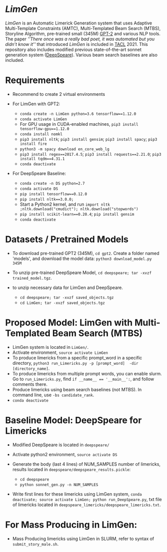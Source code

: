 # *LimGen*
*LimGen* is an Automatic Limerick Generation system that uses Adaptive Multi-Template Constraints (AMTC), Multi-Templated Beam Search (MTBS), Storyline Algorithm, pre-trained small (345M) [GPT-2](https://openai.com/blog/better-language-models/) and various NLP tools. The paper *''There once was a really bad poet, it was automated but you didn’t know it''* that introduced *LimGen* is included in [TACL](https://transacl.org/index.php/tacl) 2021. This repository also includes modified previous state-of-the-art sonnet generation system ([DeepSpeare](https://www.aclweb.org/anthology/P18-1181/)). Various beam search baselines are also included.

# Requirements
- Recommend to create 2 virtual environments
- For LimGen with GPT2:
	- `conda create -n LimGen python=3.6 tensorflow==1.12.0`
	- `conda activate LimGen`
	- For GPU usage in CUDA-enabled machines, `pip3 install tensorflow-gpu==1.12.0`
	- `conda install nomkl`
	- `pip3 install nltk`; `pip3 install gensim`; `pip3 install spacy`; `pip3 install fire`
	- `python3 -m spacy download en_core_web_lg`
	- `pip3 install regex==2017.4.5`; `pip3 install requests==2.21.0`; `pip3 install tqdm==4.31.1`
	- `conda deactivate`

- For DeepSpeare Baseline:
	- `conda create -n DS python=2.7`
	- `conda activate DS`
	- `pip install tensorflow==0.12.0`
	- `pip install nltk==3.0.0;`
	- Start a Python2 kernel, and run `import nltk ;nltk.download("cmudict"); nltk.download("stopwords")`
	- `pip install scikit-learn==0.20.4`; `pip install gensim`
	- `conda deactivate`

# Datasets / Pretrained Models
- To download pre-trained GPT2 (345M), `cd gpt2`. Create a folder named 'models', and download the model data: `python3 download_model.py 345M`

- To unzip pre-trained DeepSpeare Model, `cd deepspeare; tar -xvzf trained_model.tgz`.

- to unzip necessary data for LimGen and DeepSpeare.
	- `cd deepspeare; tar -xvzf saved_objects.tgz`
	- `cd LimGen; tar -xvzf saved_objects.tgz`

# Proposed Model: LimGen with Multi-Templated Beam Search (MTBS)
- LimGen system is located in `LimGen/`.
- Activate environment, `source activate LimGen`
- To produce limericks from a specific prompt_word in a specific directory, `python3 run_Limericks.py -p [prompt_word]  -dir [directory_name]`.
- To produce limericks from multiple prompt words, you can enable slurm. Go to `run_Limericks.py`, find `if __name__ == '__main__':`, and follow comments there.
- Produce limericks using beam search baselines (not MTBS). In command line, use `-bs candidate_rank`. 
- `conda deactivate`

# Baseline Model: DeepSpeare for Limericks
- Modified DeepSpeare is located in `deepspeare/`
- Activate python2 environment, `source activate DS`
- Generate the body (last 4 lines) of NUM_SAMPLES number of limericks, results located in `deepspeare/deepspeare_results.pickle`:
	- `cd deepspeare`
	- `python sonnet_gen.py -n NUM_SAMPLES`

- Write first lines for these limericks using LimGen system, `conda deactivate; source activate LimGen; python run_DeepSpeare.py`, txt file of limericks located in `deepspeare_limericks/deepspeare_limericks.txt`.

# For Mass Producing in LimGen:
- Mass Producing limericks using LimGen in SLURM, refer to syntax of `submit_story_male.sh`.

